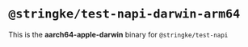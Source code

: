 # `@stringke/test-napi-darwin-arm64`

This is the **aarch64-apple-darwin** binary for `@stringke/test-napi`
